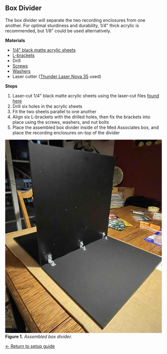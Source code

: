 ## Box Divider

The box divider will separate the two recording enclosures from one another. For optimal sturdiness and durability, 1/4" thick acrylic is recommended, but 1/8" could be used alternatively.

**Materials**
- [1/4" black matte acrylic sheets](https://www.canalplastic.com/products/2025-black-opaque-p95-acrylic-sheet)
- [L-brackets]()
- Drill 
- [Screws]()
- [Washers]()
- Laser cutter ([Thunder Laser Nova
  35](https://www.thunderlaserusa.com/machines/nova/) used)

**Steps**
1. Laser-cut 1/4" black matte acrylic sheets using the laser-cut files [found here](.././Laser%20cut%20parts/arducam_mount)
2. Drill six holes in the acrylic sheets
3. Fit the two sheets parallel to one another
4. Align six L-brackets with the drilled holes, then fix the brackets into place using the screws, washers, and nut bolts
5. Place the assembled box divider inside of the Med Associates box, and place the recording enclosures on-top of the divider

![Assembled box divider](https://raw.githubusercontent.com/GergelyTuri/chronicSleepRecordings/master/images/box-divider.jpg)
**Figure 1.** _Assembled box divider._

[← Return to setup guide](../readme.md#setup-guide)